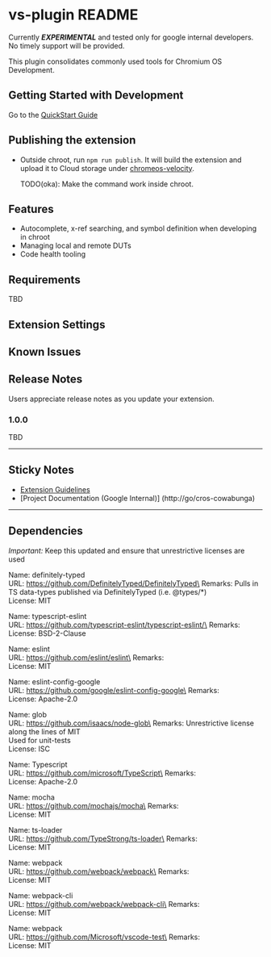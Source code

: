 # vs-plugin README

Currently ***EXPERIMENTAL*** and tested only for google internal developers.
No timely support will be provided.

This plugin consolidates commonly used tools for Chromium OS Development.

## Getting Started with Development

Go to the [QuickStart Guide](../docs/quickstart.md)

## Publishing the extension

* Outside chroot, run `npm run publish`. It will build the extension and upload it to
  Cloud storage under [chromeos-velocity](https://pantheon.corp.google.com/storage/browser?project=google.com:chromeos-velocity).

  TODO(oka): Make the command work inside chroot.

## Features

* Autocomplete, x-ref searching, and symbol definition when developing in chroot
* Managing local and remote DUTs
* Code health tooling

## Requirements

TBD

## Extension Settings

## Known Issues


## Release Notes

Users appreciate release notes as you update your extension.

### 1.0.0

TBD

-----------------------------------------------------------------------------------------------------------
## Sticky Notes

* [Extension Guidelines](https://code.visualstudio.com/api/references/extension-guidelines)
* [Project Documentation (Google Internal)]
(http://go/cros-cowabunga)

-----------------------------------------------------------------------------------------------------------
## Dependencies

*Important:* Keep this updated and ensure that unrestrictive
licenses are used

Name: definitely-typed\
URL: https://github.com/DefinitelyTyped/DefinitelyTyped\
Remarks: Pulls in TS data-types published via DefinitelyTyped (i.e. @types/*)\
License: MIT

Name: typescript-eslint\
URL: https://github.com/typescript-eslint/typescript-eslint/\
Remarks:\
License: BSD-2-Clause

Name: eslint\
URL: https://github.com/eslint/eslint\
Remarks:\
License: MIT

Name: eslint-config-google\
URL: https://github.com/google/eslint-config-google\
Remarks:\
License: Apache-2.0

Name: glob\
URL: https://github.com/isaacs/node-glob\
Remarks: Unrestrictive license along the lines of MIT\
Used for unit-tests\
License: ISC

Name: Typescript\
URL: https://github.com/microsoft/TypeScript\
Remarks:\
License: Apache-2.0

Name: mocha\
URL: https://github.com/mochajs/mocha\
Remarks:\
License: MIT

Name: ts-loader\
URL: https://github.com/TypeStrong/ts-loader\
Remarks:\
License: MIT

Name: webpack\
URL: https://github.com/webpack/webpack\
Remarks:\
License: MIT

Name: webpack-cli\
URL: https://github.com/webpack/webpack-cli\
Remarks:\
License: MIT

Name: webpack\
URL: https://github.com/Microsoft/vscode-test\
Remarks:\
License: MIT
